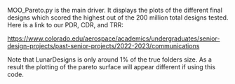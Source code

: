 MOO_Pareto.py is the main driver. It displays the plots of the different final designs which scored the highest out of the 200 million total designs tested. 
Here is a link to our PDR, CDR, and TRR:

https://www.colorado.edu/aerospace/academics/undergraduates/senior-design-projects/past-senior-projects/2022-2023/communications

Note that LunarDesigns is only around 1% of the true folders size. As a result the plotting of the pareto surface will appear different if using this code.
